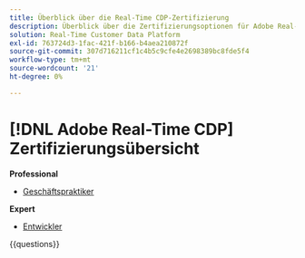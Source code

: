 ```yaml
---
title: Überblick über die Real-Time CDP-Zertifizierung
description: Überblick über die Zertifizierungsoptionen für Adobe Real-Time CDP
solution: Real-Time Customer Data Platform
exl-id: 763724d3-1fac-421f-b166-b4aea210872f
source-git-commit: 307d716211cf1c4b5c9cfe4e2698389bc8fde5f4
workflow-type: tm+mt
source-wordcount: '21'
ht-degree: 0%

---
```


# [!DNL Adobe Real-Time CDP] Zertifizierungsübersicht

**Professional**

* [Geschäftspraktiker](https://certification.adobe.com/certification/real-time-cdp-business-practitioner-professional) <!--AD0-E602-->

**Expert**

* [Entwickler](https://certification.adobe.com/certification/real-time-customer-data-platform-developer-expert) <!--AD0-E605-->

{{questions}}

